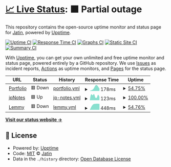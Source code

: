 # [📈 Live Status](https://status.jatinp.com): <!--live status--> **🟧 Partial outage**

This repository contains the open-source uptime monitor and status page for [Jatin](jatinp.com), powered by [Upptime](https://github.com/upptime/upptime).

[![Uptime CI](https://github.com/jatin-p/portfolio-uptime/workflows/Uptime%20CI/badge.svg)](https://github.com/jatin-p/portfolio-uptime/actions?query=workflow%3A%22Uptime+CI%22)
[![Response Time CI](https://github.com/jatin-p/portfolio-uptime/workflows/Response%20Time%20CI/badge.svg)](https://github.com/jatin-p/portfolio-uptime/actions?query=workflow%3A%22Response+Time+CI%22)
[![Graphs CI](https://github.com/jatin-p/portfolio-uptime/workflows/Graphs%20CI/badge.svg)](https://github.com/jatin-p/portfolio-uptime/actions?query=workflow%3A%22Graphs+CI%22)
[![Static Site CI](https://github.com/jatin-p/portfolio-uptime/workflows/Static%20Site%20CI/badge.svg)](https://github.com/jatin-p/portfolio-uptime/actions?query=workflow%3A%22Static+Site+CI%22)
[![Summary CI](https://github.com/jatin-p/portfolio-uptime/workflows/Summary%20CI/badge.svg)](https://github.com/jatin-p/portfolio-uptime/actions?query=workflow%3A%22Summary+CI%22)

With [Upptime](https://upptime.js.org), you can get your own unlimited and free uptime monitor and status page, powered entirely by a GitHub repository. We use [Issues](https://github.com/jatin-p/portfolio-uptime/issues) as incident reports, [Actions](https://github.com/jatin-p/portfolio-uptime/actions) as uptime monitors, and [Pages](https://status.jatinp.com) for the status page.

<!--start: status pages-->
<!-- This summary is generated by Upptime (https://github.com/upptime/upptime) -->
<!-- Do not edit this manually, your changes will be overwritten -->
<!-- prettier-ignore -->
| URL | Status | History | Response Time | Uptime |
| --- | ------ | ------- | ------------- | ------ |
| <img alt="" src="https://icons.duckduckgo.com/ip3/www.jatinp.com.ico" height="13"> [Portfolio](https://www.jatinp.com) | 🟥 Down | [portfolio.yml](https://github.com/jatin-p/portfolio-uptime/commits/HEAD/history/portfolio.yml) | <details><summary><img alt="Response time graph" src="./graphs/portfolio/response-time-week.png" height="20"> 178ms</summary><br><a href="https://status.jatinp.com/history/portfolio"><img alt="Response time 197" src="https://img.shields.io/endpoint?url=https%3A%2F%2Fraw.githubusercontent.com%2Fjatin-p%2Fportfolio-uptime%2FHEAD%2Fapi%2Fportfolio%2Fresponse-time.json"></a><br><a href="https://status.jatinp.com/history/portfolio"><img alt="24-hour response time 0" src="https://img.shields.io/endpoint?url=https%3A%2F%2Fraw.githubusercontent.com%2Fjatin-p%2Fportfolio-uptime%2FHEAD%2Fapi%2Fportfolio%2Fresponse-time-day.json"></a><br><a href="https://status.jatinp.com/history/portfolio"><img alt="7-day response time 178" src="https://img.shields.io/endpoint?url=https%3A%2F%2Fraw.githubusercontent.com%2Fjatin-p%2Fportfolio-uptime%2FHEAD%2Fapi%2Fportfolio%2Fresponse-time-week.json"></a><br><a href="https://status.jatinp.com/history/portfolio"><img alt="30-day response time 225" src="https://img.shields.io/endpoint?url=https%3A%2F%2Fraw.githubusercontent.com%2Fjatin-p%2Fportfolio-uptime%2FHEAD%2Fapi%2Fportfolio%2Fresponse-time-month.json"></a><br><a href="https://status.jatinp.com/history/portfolio"><img alt="1-year response time 198" src="https://img.shields.io/endpoint?url=https%3A%2F%2Fraw.githubusercontent.com%2Fjatin-p%2Fportfolio-uptime%2FHEAD%2Fapi%2Fportfolio%2Fresponse-time-year.json"></a></details> | <details><summary><a href="https://status.jatinp.com/history/portfolio">54.75%</a></summary><a href="https://status.jatinp.com/history/portfolio"><img alt="All-time uptime 99.27%" src="https://img.shields.io/endpoint?url=https%3A%2F%2Fraw.githubusercontent.com%2Fjatin-p%2Fportfolio-uptime%2FHEAD%2Fapi%2Fportfolio%2Fuptime.json"></a><br><a href="https://status.jatinp.com/history/portfolio"><img alt="24-hour uptime 0.00%" src="https://img.shields.io/endpoint?url=https%3A%2F%2Fraw.githubusercontent.com%2Fjatin-p%2Fportfolio-uptime%2FHEAD%2Fapi%2Fportfolio%2Fuptime-day.json"></a><br><a href="https://status.jatinp.com/history/portfolio"><img alt="7-day uptime 54.75%" src="https://img.shields.io/endpoint?url=https%3A%2F%2Fraw.githubusercontent.com%2Fjatin-p%2Fportfolio-uptime%2FHEAD%2Fapi%2Fportfolio%2Fuptime-week.json"></a><br><a href="https://status.jatinp.com/history/portfolio"><img alt="30-day uptime 89.59%" src="https://img.shields.io/endpoint?url=https%3A%2F%2Fraw.githubusercontent.com%2Fjatin-p%2Fportfolio-uptime%2FHEAD%2Fapi%2Fportfolio%2Fuptime-month.json"></a><br><a href="https://status.jatinp.com/history/portfolio"><img alt="1-year uptime 99.13%" src="https://img.shields.io/endpoint?url=https%3A%2F%2Fraw.githubusercontent.com%2Fjatin-p%2Fportfolio-uptime%2FHEAD%2Fapi%2Fportfolio%2Fuptime-year.json"></a></details>
| <img alt="" src="https://icons.duckduckgo.com/ip3/jpnotes.jatinp.com.ico" height="13"> [jpNotes](https://jpNotes.jatinp.com) | 🟩 Up | [jp-notes.yml](https://github.com/jatin-p/portfolio-uptime/commits/HEAD/history/jp-notes.yml) | <details><summary><img alt="Response time graph" src="./graphs/jp-notes/response-time-week.png" height="20"> 123ms</summary><br><a href="https://status.jatinp.com/history/jp-notes"><img alt="Response time 119" src="https://img.shields.io/endpoint?url=https%3A%2F%2Fraw.githubusercontent.com%2Fjatin-p%2Fportfolio-uptime%2FHEAD%2Fapi%2Fjp-notes%2Fresponse-time.json"></a><br><a href="https://status.jatinp.com/history/jp-notes"><img alt="24-hour response time 93" src="https://img.shields.io/endpoint?url=https%3A%2F%2Fraw.githubusercontent.com%2Fjatin-p%2Fportfolio-uptime%2FHEAD%2Fapi%2Fjp-notes%2Fresponse-time-day.json"></a><br><a href="https://status.jatinp.com/history/jp-notes"><img alt="7-day response time 123" src="https://img.shields.io/endpoint?url=https%3A%2F%2Fraw.githubusercontent.com%2Fjatin-p%2Fportfolio-uptime%2FHEAD%2Fapi%2Fjp-notes%2Fresponse-time-week.json"></a><br><a href="https://status.jatinp.com/history/jp-notes"><img alt="30-day response time 117" src="https://img.shields.io/endpoint?url=https%3A%2F%2Fraw.githubusercontent.com%2Fjatin-p%2Fportfolio-uptime%2FHEAD%2Fapi%2Fjp-notes%2Fresponse-time-month.json"></a><br><a href="https://status.jatinp.com/history/jp-notes"><img alt="1-year response time 121" src="https://img.shields.io/endpoint?url=https%3A%2F%2Fraw.githubusercontent.com%2Fjatin-p%2Fportfolio-uptime%2FHEAD%2Fapi%2Fjp-notes%2Fresponse-time-year.json"></a></details> | <details><summary><a href="https://status.jatinp.com/history/jp-notes">100.00%</a></summary><a href="https://status.jatinp.com/history/jp-notes"><img alt="All-time uptime 100.00%" src="https://img.shields.io/endpoint?url=https%3A%2F%2Fraw.githubusercontent.com%2Fjatin-p%2Fportfolio-uptime%2FHEAD%2Fapi%2Fjp-notes%2Fuptime.json"></a><br><a href="https://status.jatinp.com/history/jp-notes"><img alt="24-hour uptime 100.00%" src="https://img.shields.io/endpoint?url=https%3A%2F%2Fraw.githubusercontent.com%2Fjatin-p%2Fportfolio-uptime%2FHEAD%2Fapi%2Fjp-notes%2Fuptime-day.json"></a><br><a href="https://status.jatinp.com/history/jp-notes"><img alt="7-day uptime 100.00%" src="https://img.shields.io/endpoint?url=https%3A%2F%2Fraw.githubusercontent.com%2Fjatin-p%2Fportfolio-uptime%2FHEAD%2Fapi%2Fjp-notes%2Fuptime-week.json"></a><br><a href="https://status.jatinp.com/history/jp-notes"><img alt="30-day uptime 100.00%" src="https://img.shields.io/endpoint?url=https%3A%2F%2Fraw.githubusercontent.com%2Fjatin-p%2Fportfolio-uptime%2FHEAD%2Fapi%2Fjp-notes%2Fuptime-month.json"></a><br><a href="https://status.jatinp.com/history/jp-notes"><img alt="1-year uptime 100.00%" src="https://img.shields.io/endpoint?url=https%3A%2F%2Fraw.githubusercontent.com%2Fjatin-p%2Fportfolio-uptime%2FHEAD%2Fapi%2Fjp-notes%2Fuptime-year.json"></a></details>
| <img alt="" src="https://icons.duckduckgo.com/ip3/lemmy.pictures.ico" height="13"> [Lemmy](https://lemmy.pictures) | 🟥 Down | [lemmy.yml](https://github.com/jatin-p/portfolio-uptime/commits/HEAD/history/lemmy.yml) | <details><summary><img alt="Response time graph" src="./graphs/lemmy/response-time-week.png" height="20"> 448ms</summary><br><a href="https://status.jatinp.com/history/lemmy"><img alt="Response time 442" src="https://img.shields.io/endpoint?url=https%3A%2F%2Fraw.githubusercontent.com%2Fjatin-p%2Fportfolio-uptime%2FHEAD%2Fapi%2Flemmy%2Fresponse-time.json"></a><br><a href="https://status.jatinp.com/history/lemmy"><img alt="24-hour response time 0" src="https://img.shields.io/endpoint?url=https%3A%2F%2Fraw.githubusercontent.com%2Fjatin-p%2Fportfolio-uptime%2FHEAD%2Fapi%2Flemmy%2Fresponse-time-day.json"></a><br><a href="https://status.jatinp.com/history/lemmy"><img alt="7-day response time 448" src="https://img.shields.io/endpoint?url=https%3A%2F%2Fraw.githubusercontent.com%2Fjatin-p%2Fportfolio-uptime%2FHEAD%2Fapi%2Flemmy%2Fresponse-time-week.json"></a><br><a href="https://status.jatinp.com/history/lemmy"><img alt="30-day response time 456" src="https://img.shields.io/endpoint?url=https%3A%2F%2Fraw.githubusercontent.com%2Fjatin-p%2Fportfolio-uptime%2FHEAD%2Fapi%2Flemmy%2Fresponse-time-month.json"></a><br><a href="https://status.jatinp.com/history/lemmy"><img alt="1-year response time 443" src="https://img.shields.io/endpoint?url=https%3A%2F%2Fraw.githubusercontent.com%2Fjatin-p%2Fportfolio-uptime%2FHEAD%2Fapi%2Flemmy%2Fresponse-time-year.json"></a></details> | <details><summary><a href="https://status.jatinp.com/history/lemmy">54.76%</a></summary><a href="https://status.jatinp.com/history/lemmy"><img alt="All-time uptime 99.25%" src="https://img.shields.io/endpoint?url=https%3A%2F%2Fraw.githubusercontent.com%2Fjatin-p%2Fportfolio-uptime%2FHEAD%2Fapi%2Flemmy%2Fuptime.json"></a><br><a href="https://status.jatinp.com/history/lemmy"><img alt="24-hour uptime 0.00%" src="https://img.shields.io/endpoint?url=https%3A%2F%2Fraw.githubusercontent.com%2Fjatin-p%2Fportfolio-uptime%2FHEAD%2Fapi%2Flemmy%2Fuptime-day.json"></a><br><a href="https://status.jatinp.com/history/lemmy"><img alt="7-day uptime 54.76%" src="https://img.shields.io/endpoint?url=https%3A%2F%2Fraw.githubusercontent.com%2Fjatin-p%2Fportfolio-uptime%2FHEAD%2Fapi%2Flemmy%2Fuptime-week.json"></a><br><a href="https://status.jatinp.com/history/lemmy"><img alt="30-day uptime 89.59%" src="https://img.shields.io/endpoint?url=https%3A%2F%2Fraw.githubusercontent.com%2Fjatin-p%2Fportfolio-uptime%2FHEAD%2Fapi%2Flemmy%2Fuptime-month.json"></a><br><a href="https://status.jatinp.com/history/lemmy"><img alt="1-year uptime 99.11%" src="https://img.shields.io/endpoint?url=https%3A%2F%2Fraw.githubusercontent.com%2Fjatin-p%2Fportfolio-uptime%2FHEAD%2Fapi%2Flemmy%2Fuptime-year.json"></a></details>

<!--end: status pages-->

[**Visit our status website →**](https://status.jatinp.com)

## 📄 License

- Powered by: [Upptime](https://github.com/upptime/upptime)
- Code: [MIT](./LICENSE) © [Jatin](jatinp.com)
- Data in the `./history` directory: [Open Database License](https://opendatacommons.org/licenses/odbl/1-0/)
